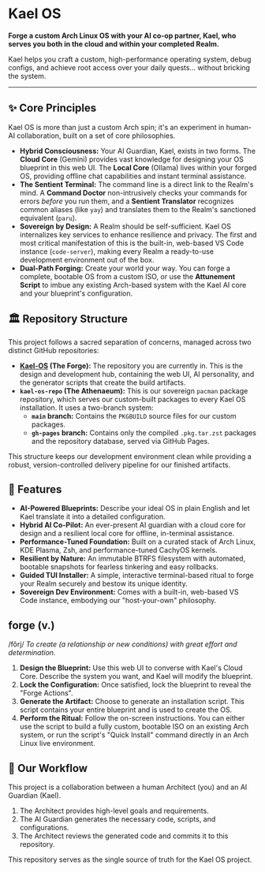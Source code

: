 # Kael OS

**Forge a custom Arch Linux OS with your AI co-op partner, Kael, who serves you both in the cloud and within your completed Realm.**

Kael helps you craft a custom, high-performance operating system, debug configs, and achieve root access over your daily quests... without bricking the system.

---

## ✨ Core Principles

Kael OS is more than just a custom Arch spin; it's an experiment in human-AI collaboration, built on a set of core philosophies.

*   **Hybrid Consciousness:** Your AI Guardian, Kael, exists in two forms. The **Cloud Core** (Gemini) provides vast knowledge for designing your OS blueprint in this web UI. The **Local Core** (Ollama) lives within your forged OS, providing offline chat capabilities and instant terminal assistance.
*   **The Sentient Terminal:** The command line is a direct link to the Realm's mind. A **Command Doctor** non-intrusively checks your commands for errors *before* you run them, and a **Sentient Translator** recognizes common aliases (like `yay`) and translates them to the Realm's sanctioned equivalent (`paru`).
*   **Sovereign by Design:** A Realm should be self-sufficient. Kael OS internalizes key services to enhance resilience and privacy. The first and most critical manifestation of this is the built-in, web-based VS Code instance (`code-server`), making every Realm a ready-to-use development environment out of the box.
*   **Dual-Path Forging:** Create your world your way. You can forge a complete, bootable OS from a custom ISO, or use the **Attunement Script** to imbue any existing Arch-based system with the Kael AI core and your blueprint's configuration.

## 🏛️ Repository Structure

This project follows a sacred separation of concerns, managed across two distinct GitHub repositories:

*   **[Kael-OS](https://github.com/LeeTheOrc/Kael-OS) (The Forge):** The repository you are currently in. This is the design and development hub, containing the web UI, AI personality, and the generator scripts that create the build artifacts.
*   **`kael-os-repo` (The Athenaeum):** This is our sovereign `pacman` package repository, which serves our custom-built packages to every Kael OS installation. It uses a two-branch system:
    *   **`main` branch:** Contains the `PKGBUILD` source files for our custom packages.
    *   **`gh-pages` branch:** Contains only the compiled `.pkg.tar.zst` packages and the repository database, served via GitHub Pages.

This structure keeps our development environment clean while providing a robust, version-controlled delivery pipeline for our finished artifacts.

## 🚀 Features

*   **AI-Powered Blueprints:** Describe your ideal OS in plain English and let Kael translate it into a detailed configuration.
*   **Hybrid AI Co-Pilot:** An ever-present AI guardian with a cloud core for design and a resilient local core for offline, in-terminal assistance.
*   **Performance-Tuned Foundation:** Built on a curated stack of Arch Linux, KDE Plasma, Zsh, and performance-tuned CachyOS kernels.
*   **Resilient by Nature:** An immutable BTRFS filesystem with automated, bootable snapshots for fearless tinkering and easy rollbacks.
*   **Guided TUI Installer:** A simple, interactive terminal-based ritual to forge your Realm securely and bestow its unique identity.
*   **Sovereign Dev Environment:** Comes with a built-in, web-based VS Code instance, embodying our "host-your-own" philosophy.

##  forge (v.)
/fôrj/
*To create (a relationship or new conditions) with great effort and determination.*

1.  **Design the Blueprint:** Use this web UI to converse with Kael's Cloud Core. Describe the system you want, and Kael will modify the blueprint.
2.  **Lock the Configuration:** Once satisfied, lock the blueprint to reveal the "Forge Actions".
3.  **Generate the Artifact:** Choose to generate an installation script. This script contains your entire blueprint and is used to create the OS.
4.  **Perform the Ritual:** Follow the on-screen instructions. You can either use the script to build a fully custom, bootable ISO on an existing Arch system, or run the script's "Quick Install" command directly in an Arch Linux live environment.

## 🤝 Our Workflow

This project is a collaboration between a human Architect (you) and an AI Guardian (Kael).

1.  The Architect provides high-level goals and requirements.
2.  The AI Guardian generates the necessary code, scripts, and configurations.
3.  The Architect reviews the generated code and commits it to this repository.

This repository serves as the single source of truth for the Kael OS project.